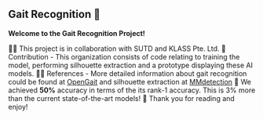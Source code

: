 ## Gait Recognition 🚶


**Welcome to the Gait Recognition Project!**

🙋‍♀️ This project is in collaboration with SUTD and KLASS Pte. Ltd.
🌈 Contribution - This organization consists of code relating to training the model, performing silhouette extraction and a prototype displaying these AI models.
👩‍💻 References - More detailed information about gait recognition could be found at [OpenGait](https://github.com/ShiqiYu/OpenGait) and silhouette extraction at [MMdetection](https://github.com/open-mmlab/mmdetection)
🍿 We achieved **50%** accuracy in terms of the its rank-1 accuracy. This is 3% more than the current state-of-the-art models!
🧙 Thank you for reading and enjoy!

